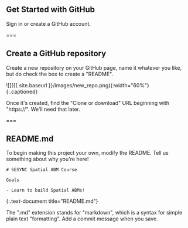---
---

## Get Started with GitHub

Sign in or create a GitHub account.

===

## Create a GitHub repository

Create a new repository on your GitHub page, name it whatever you like, but do check the box to create a "README".

![]({{ site.baseurl }}/images/new_repo.png){:width="60%"}  
{:.captioned}

Once it's created, find the "Clone or download" URL beginning with "https://". We'll need that later.

===

## README.md

To begin making this project your own, modify the README. Tell us something about why you're here!

~~~
# SESYNC Spatial ABM Course

Goals

- Learn to build Spatial ABMs!
~~~
{:.text-document title="README.md"}

The ".md" extension stands for "markdown", which is a syntax for simple plain text "formatting". Add a commit message when you save.
